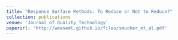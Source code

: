 ```yaml
---
title: "Response Surface Methods: To Reduce or Not to Reduce?"
collection: publications
venue: 'Journal of Quality Technology'
paperurl: 'http://weeseml.github.io/files/smucker_et_al.pdf'
---
```





